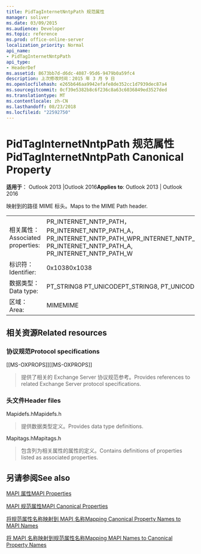 ```yaml
---
title: PidTagInternetNntpPath 规范属性
manager: soliver
ms.date: 03/09/2015
ms.audience: Developer
ms.topic: reference
ms.prod: office-online-server
localization_priority: Normal
api_name:
- PidTagInternetNntpPath
api_type:
- HeaderDef
ms.assetid: 8673bb7d-d6dc-4087-95d6-9479b0a59fc4
description: 上次修改时间：2015 年 3 月 9 日
ms.openlocfilehash: e265b646aa9942efafe8de352cc1d7939dec87a4
ms.sourcegitcommit: 0cf39e5382b8c6f236c8a63c6036849ed3527ded
ms.translationtype: MT
ms.contentlocale: zh-CN
ms.lasthandoff: 08/23/2018
ms.locfileid: "22592750"
---
```

# <a name="pidtaginternetnntppath-canonical-property"></a><span data-ttu-id="41561-103">PidTagInternetNntpPath 规范属性</span><span class="sxs-lookup"><span data-stu-id="41561-103">PidTagInternetNntpPath Canonical Property</span></span>

  
  
<span data-ttu-id="41561-104">**适用于**： Outlook 2013 |Outlook 2016</span><span class="sxs-lookup"><span data-stu-id="41561-104">**Applies to**: Outlook 2013 | Outlook 2016</span></span> 
  
<span data-ttu-id="41561-105">映射到的路径 MIME 标头。</span><span class="sxs-lookup"><span data-stu-id="41561-105">Maps to the MIME Path header.</span></span>
  
|||
|:-----|:-----|
|<span data-ttu-id="41561-106">相关属性：</span><span class="sxs-lookup"><span data-stu-id="41561-106">Associated properties:</span></span>  <br/> |<span data-ttu-id="41561-107">PR_INTERNET_NNTP_PATH，PR_INTERNET_NNTP_PATH_A，PR_INTERNET_NNTP_PATH_W</span><span class="sxs-lookup"><span data-stu-id="41561-107">PR_INTERNET_NNTP_PATH, PR_INTERNET_NNTP_PATH_A, PR_INTERNET_NNTP_PATH_W</span></span>  <br/> |
|<span data-ttu-id="41561-108">标识符：</span><span class="sxs-lookup"><span data-stu-id="41561-108">Identifier:</span></span>  <br/> |<span data-ttu-id="41561-109">0x1038</span><span class="sxs-lookup"><span data-stu-id="41561-109">0x1038</span></span>  <br/> |
|<span data-ttu-id="41561-110">数据类型：</span><span class="sxs-lookup"><span data-stu-id="41561-110">Data type:</span></span>  <br/> |<span data-ttu-id="41561-111">PT_STRING8 PT_UNICODE</span><span class="sxs-lookup"><span data-stu-id="41561-111">PT_STRING8, PT_UNICODE</span></span>  <br/> |
|<span data-ttu-id="41561-112">区域：</span><span class="sxs-lookup"><span data-stu-id="41561-112">Area:</span></span>  <br/> |<span data-ttu-id="41561-113">MIME</span><span class="sxs-lookup"><span data-stu-id="41561-113">MIME</span></span>  <br/> |
   
## <a name="related-resources"></a><span data-ttu-id="41561-114">相关资源</span><span class="sxs-lookup"><span data-stu-id="41561-114">Related resources</span></span>

### <a name="protocol-specifications"></a><span data-ttu-id="41561-115">协议规范</span><span class="sxs-lookup"><span data-stu-id="41561-115">Protocol specifications</span></span>

<span data-ttu-id="41561-116">[[MS-OXPROPS]]</span><span class="sxs-lookup"><span data-stu-id="41561-116">[[MS-OXPROPS]]</span></span> 
  
> <span data-ttu-id="41561-117">提供了相关的 Exchange Server 协议规范参考。</span><span class="sxs-lookup"><span data-stu-id="41561-117">Provides references to related Exchange Server protocol specifications.</span></span>
    
### <a name="header-files"></a><span data-ttu-id="41561-118">头文件</span><span class="sxs-lookup"><span data-stu-id="41561-118">Header files</span></span>

<span data-ttu-id="41561-119">Mapidefs.h</span><span class="sxs-lookup"><span data-stu-id="41561-119">Mapidefs.h</span></span>
  
> <span data-ttu-id="41561-120">提供数据类型定义。</span><span class="sxs-lookup"><span data-stu-id="41561-120">Provides data type definitions.</span></span>
    
<span data-ttu-id="41561-121">Mapitags.h</span><span class="sxs-lookup"><span data-stu-id="41561-121">Mapitags.h</span></span>
  
> <span data-ttu-id="41561-122">包含列为相关属性的属性的定义。</span><span class="sxs-lookup"><span data-stu-id="41561-122">Contains definitions of properties listed as associated properties.</span></span>
    
## <a name="see-also"></a><span data-ttu-id="41561-123">另请参阅</span><span class="sxs-lookup"><span data-stu-id="41561-123">See also</span></span>



[<span data-ttu-id="41561-124">MAPI 属性</span><span class="sxs-lookup"><span data-stu-id="41561-124">MAPI Properties</span></span>](mapi-properties.md)
  
[<span data-ttu-id="41561-125">MAPI 规范属性</span><span class="sxs-lookup"><span data-stu-id="41561-125">MAPI Canonical Properties</span></span>](mapi-canonical-properties.md)
  
[<span data-ttu-id="41561-126">将规范属性名称映射到 MAPI 名称</span><span class="sxs-lookup"><span data-stu-id="41561-126">Mapping Canonical Property Names to MAPI Names</span></span>](mapping-canonical-property-names-to-mapi-names.md)
  
[<span data-ttu-id="41561-127">将 MAPI 名称映射到规范属性名称</span><span class="sxs-lookup"><span data-stu-id="41561-127">Mapping MAPI Names to Canonical Property Names</span></span>](mapping-mapi-names-to-canonical-property-names.md)


